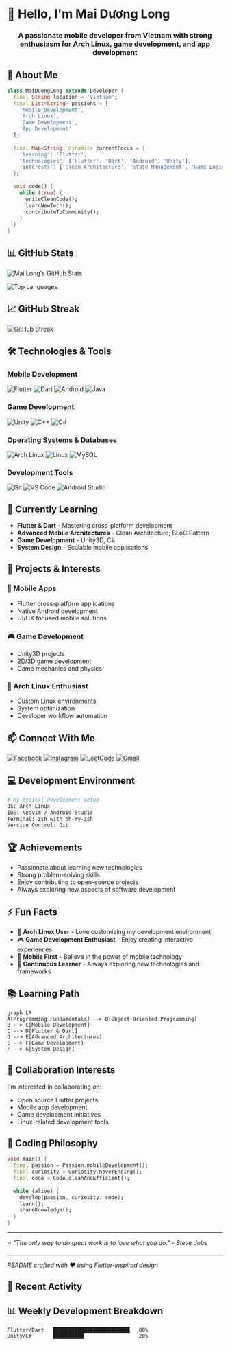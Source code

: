 # 👋 Hello, I'm Mai Dương Long

<h3 align="center">A passionate mobile developer from Vietnam with strong enthusiasm for Arch Linux, game development, and app development</h3>

## 🚀 About Me
```dart
class MaiDuongLong extends Developer {
  final String location = 'Vietnam';
  final List<String> passions = [
    'Mobile Development',
    'Arch Linux', 
    'Game Development',
    'App Development'
  ];
  
  final Map<String, dynamic> currentFocus = {
    'learning': 'Flutter',
    'technologies': ['Flutter', 'Dart', 'Android', 'Unity'],
    'interests': ['Clean Architecture', 'State Management', 'Game Engine']
  };
  
  void code() {
    while (true) {
      writeCleanCode();
      learnNewTech();
      contributeToCommunity();
    }
  }
}
```

## 📊 GitHub Stats
![Mai Long's GitHub Stats](https://github-readme-stats.vercel.app/api?username=mailong2401&show_icons=true&theme=radical&hide_border=true)

![Top Languages](https://github-readme-stats.vercel.app/api/top-langs/?username=mailong2401&layout=compact&theme=radical&hide_border=true)

## 📈 GitHub Streak
![GitHub Streak](https://streak-stats.demolab.com/?user=mailong2401&theme=radical&hide_border=true)

## 🛠️ Technologies & Tools

### Mobile Development
![Flutter](https://img.shields.io/badge/Flutter-02569B?style=for-the-badge&logo=flutter&logoColor=white)
![Dart](https://img.shields.io/badge/Dart-0175C2?style=for-the-badge&logo=dart&logoColor=white)
![Android](https://img.shields.io/badge/Android-3DDC84?style=for-the-badge&logo=android&logoColor=white)
![Java](https://img.shields.io/badge/Java-ED8B00?style=for-the-badge&logo=java&logoColor=white)

### Game Development
![Unity](https://img.shields.io/badge/Unity-100000?style=for-the-badge&logo=unity&logoColor=white)
![C++](https://img.shields.io/badge/C++-00599C?style=for-the-badge&logo=c%2B%2B&logoColor=white)
![C#](https://img.shields.io/badge/C%23-239120?style=for-the-badge&logo=c-sharp&logoColor=white)

### Operating Systems & Databases
![Arch Linux](https://img.shields.io/badge/Arch_Linux-1793D1?style=for-the-badge&logo=arch-linux&logoColor=white)
![Linux](https://img.shields.io/badge/Linux-FCC624?style=for-the-badge&logo=linux&logoColor=black)
![MySQL](https://img.shields.io/badge/MySQL-00000F?style=for-the-badge&logo=mysql&logoColor=white)

### Development Tools
![Git](https://img.shields.io/badge/Git-F05032?style=for-the-badge&logo=git&logoColor=white)
![VS Code](https://img.shields.io/badge/VS_Code-007ACC?style=for-the-badge&logo=visual-studio-code&logoColor=white)
![Android Studio](https://img.shields.io/badge/Android_Studio-3DDC84?style=for-the-badge&logo=android-studio&logoColor=white)

## 🌱 Currently Learning
- **Flutter & Dart** - Mastering cross-platform development
- **Advanced Mobile Architectures** - Clean Architecture, BLoC Pattern
- **Game Development** - Unity3D, C#
- **System Design** - Scalable mobile applications

## 🎯 Projects & Interests

### 📱 Mobile Apps
- Flutter cross-platform applications
- Native Android development
- UI/UX focused mobile solutions

### 🎮 Game Development
- Unity3D projects
- 2D/3D game development
- Game mechanics and physics

### 🐧 Arch Linux Enthusiast
- Custom Linux environments
- System optimization
- Developer workflow automation

## 📫 Connect With Me
[![Facebook](https://img.shields.io/badge/Facebook-1877F2?style=for-the-badge&logo=facebook&logoColor=white)](https://fb.com/mai.duong.long)
[![Instagram](https://img.shields.io/badge/Instagram-E4405F?style=for-the-badge&logo=instagram&logoColor=white)](https://instagram.com/mailong2401)
[![LeetCode](https://img.shields.io/badge/LeetCode-FFA116?style=for-the-badge&logo=leetcode&logoColor=white)](https://www.leetcode.com/mailong2401)
[![Gmail](https://img.shields.io/badge/Gmail-D14836?style=for-the-badge&logo=gmail&logoColor=white)](mailto:your.email@gmail.com)

## 💻 Development Environment
```bash
# My typical development setup
OS: Arch Linux
IDE: Neovim / Android Studio
Terminal: zsh with oh-my-zsh
Version Control: Git
```

## 🏆 Achievements
- Passionate about learning new technologies
- Strong problem-solving skills
- Enjoy contributing to open-source projects
- Always exploring new aspects of software development

## ⚡ Fun Facts
- 🐧 **Arch Linux User** - Love customizing my development environment
- 🎮 **Game Development Enthusiast** - Enjoy creating interactive experiences
- 📱 **Mobile First** - Believe in the power of mobile technology
- 🌱 **Continuous Learner** - Always exploring new technologies and frameworks

## 📚 Learning Path
```mermaid
graph LR
A[Programming Fundamentals] --> B[Object-Oriented Programming]
B --> C[Mobile Development]
C --> D[Flutter & Dart]
D --> E[Advanced Architectures]
E --> F[Game Development]
F --> G[System Design]
```

## 🤝 Collaboration Interests
I'm interested in collaborating on:
- Open source Flutter projects
- Mobile app development
- Game development initiatives
- Linux-related development tools

## 🎨 Coding Philosophy
```dart
void main() {
  final passion = Passion.mobileDevelopment();
  final curiosity = Curiosity.neverEnding();
  final code = Code.cleanAndEfficient();
  
  while (alive) {
    develop(passion, curiosity, code);
    learn();
    shareKnowledge();
  }
}
```

---

⭐️ *"The only way to do great work is to love what you do." - Steve Jobs*

---

*README crafted with ❤️ using Flutter-inspired design*

## 🔄 Recent Activity
<!--START_SECTION:activity-->
<!--END_SECTION:activity-->

## 📊 Weekly Development Breakdown
<!--START_SECTION:waka-->
```text
Flutter/Dart   █████████████████████████   80%
Unity/C#       ██████████                  20%
```
<!--END_SECTION:waka-->

